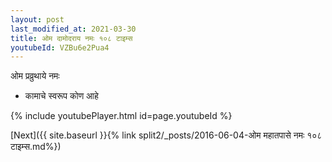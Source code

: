 ```yaml
---
layout: post
last_modified_at: 2021-03-30
title: ओम दामोदराय नमः १०८ टाइम्स
youtubeId: VZBu6e2Pua4
---
```

 
 
 ओम प्रव्रुथाये नमः  
 
 -  कामाचे स्वरूप कोण आहे 
 
  
 
  
 
 
 
 
 
 


{% include youtubePlayer.html id=page.youtubeId %}
 
[Next]({{ site.baseurl }}{% link  split2/_posts/2016-06-04-ओम महातपासे नमः १०८ टाइम्स.md%})
 
